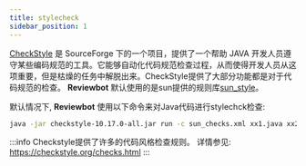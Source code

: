 ```yaml
---
title: stylecheck
sidebar_position: 1
---
```


[CheckStyle](https://github.com/checkstyle/checkstyle) 是 SourceForge 下的一个项目，提供了一个帮助 JAVA 开发人员遵守某些编码规范的工具。它能够自动化代码规范检查过程，从而使得开发人员从这项重要，但是枯燥的任务中解脱出来。CheckStyle提供了大部分功能都是对于代码规范的检查。
**Reviewbot** 默认使用的是sun提供的规则库[sun_style](https://checkstyle.org/sun_style.html)。

默认情况下, **Reviewbot** 使用以下命令来对Java代码进行stylechck检查:

```bash
java -jar checkstyle-10.17.0-all.jar run -c sun_checks.xml xx1.java xx2.java
```

:::info
Checkstyle提供了许多的代码风格检查规则。
详情参见: https://checkstyle.org/checks.html
:::